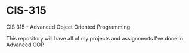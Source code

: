 # CIS-315
CIS 315 - Advanced Object Oriented Programming

This repository will have all of my projects and assignments I've done in Advanced OOP
